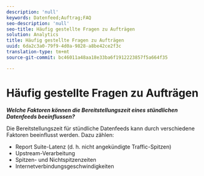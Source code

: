 ```yaml
---
description: 'null'
keywords: Datenfeed;Auftrag;FAQ
seo-description: 'null'
seo-title: Häufig gestellte Fragen zu Aufträgen
solution: Analytics
title: Häufig gestellte Fragen zu Aufträgen
uuid: 6da2c3a0-79f9-4d0a-9828-a8be42ce2f3c
translation-type: tm+mt
source-git-commit: bc46011a48aa18e33ba6f1912223857f5a664f35

---
```



# Häufig gestellte Fragen zu Aufträgen

***Welche Faktoren können die Bereitstellungszeit eines stündlichen Datenfeeds beeinflussen?***

Die Bereitstellungszeit für stündliche Datenfeeds kann durch verschiedene Faktoren beeinflusst werden. Dazu zählen:

* Report Suite-Latenz (d. h. nicht angekündigte Traffic-Spitzen)
* Upstream-Verarbeitung
* Spitzen- und Nichtspitzenzeiten
* Internetverbindungsgeschwindigkeiten
